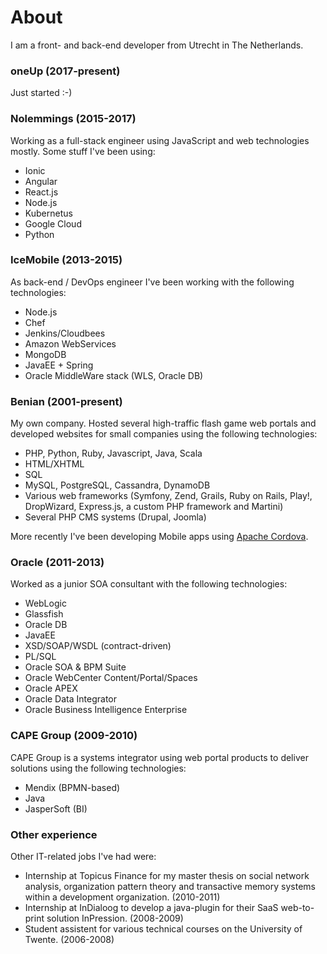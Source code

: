 # About
I am a front- and back-end developer from Utrecht in The Netherlands.

### oneUp (2017-present)
Just started :-)

### Nolemmings (2015-2017)
Working as a full-stack engineer using JavaScript and web technologies mostly. Some stuff I've been using:

- Ionic
- Angular
- React.js
- Node.js
- Kubernetus
- Google Cloud
- Python

### IceMobile (2013-2015)
As back-end / DevOps engineer I've been working with the following technologies:

- Node.js
- Chef
- Jenkins/Cloudbees
- Amazon WebServices
- MongoDB
- JavaEE + Spring
- Oracle MiddleWare stack (WLS, Oracle DB)

### Benian (2001-present)
My own company. Hosted several high-traffic flash game web portals and developed websites for small companies using the following technologies:

- PHP, Python, Ruby, Javascript, Java, Scala
- HTML/XHTML
- SQL
- MySQL, PostgreSQL, Cassandra, DynamoDB
- Various web frameworks (Symfony, Zend, Grails, Ruby on Rails, Play!, DropWizard, Express.js, a custom PHP framework and Martini)
- Several PHP CMS systems (Drupal, Joomla)

More recently I've been developing Mobile apps using [Apache Cordova](http://cordova.apache.org/).

### Oracle (2011-2013)
Worked as a junior SOA consultant with the following technologies:

- WebLogic
- Glassfish
- Oracle DB
- JavaEE
- XSD/SOAP/WSDL (contract-driven)
- PL/SQL
- Oracle SOA & BPM Suite
- Oracle WebCenter Content/Portal/Spaces
- Oracle APEX
- Oracle Data Integrator
- Oracle Business Intelligence Enterprise

### CAPE Group (2009-2010)
CAPE Group is a systems integrator using web portal products to deliver solutions using the following technologies:

- Mendix (BPMN-based)
- Java
- JasperSoft (BI)

### Other experience
Other IT-related jobs I've had were:

- Internship at Topicus Finance for my master thesis on social network analysis, organization pattern theory and transactive memory systems within a development organization. (2010-2011)
- Internship at InDialoog to develop a java-plugin for their SaaS web-to-print solution InPression. (2008-2009)
- Student assistent for various technical courses on the University of Twente. (2006-2008)

